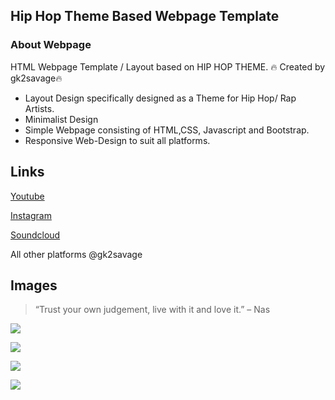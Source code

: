 ## Hip Hop Theme Based Webpage Template
### About Webpage

HTML Webpage Template / Layout based on HIP HOP THEME. 
🔥 Created by gk2savage🔥 
- Layout Design specifically designed as a Theme for Hip Hop/ Rap Artists.
- Minimalist Design 
- Simple Webpage consisting of HTML,CSS, Javascript and Bootstrap.
- Responsive Web-Design to suit all platforms.

## Links

[Youtube]( https://www.youtube.com/gk2savage)

[Instagram]( https://www.instagram.com/gk2savage)

[Soundcloud](  https://soundcloud.com/gk2savage)

All other platforms @gk2savage

## Images

>“Trust your own judgement, live with it and love it.” – Nas

![](https://i.imgur.com/ha5WHYN.png)

![](https://i.imgur.com/OeVZtxA.png)

![](https://i.imgur.com/mJXCpov.png)

![](https://i.imgur.com/bfuofPH.png)



